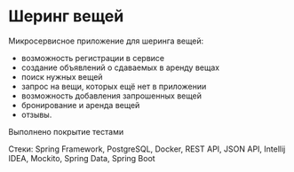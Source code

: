 # Шеринг вещей

Микросервисное приложение для шеринга вещей:
- возможность регистрации в сервисе
- создание объявлений о сдаваемых в аренду вещах
- поиск нужных вещей
- запрос на вещи, которых ещё нет в приложении
- возможность добавления запрошенных вещей
- бронирование и аренда вещей
- отзывы.

Выполнено покрытие тестами

Стеки: Spring Framework, PostgreSQL, Docker, REST API, JSON API, Intellij IDEA, Mockito, Spring Data, Spring Boot
